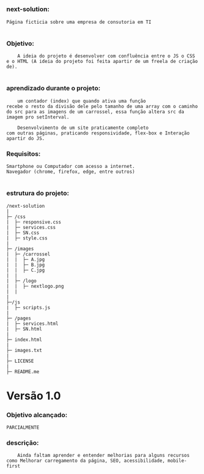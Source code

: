 # 
### next-solution:
    Página ficticia sobre uma empresa de consutoria em TI
# 
### Objetivo:
        A ideia do projeto é desenvolver com confluência entre o JS o CSS e o HTML (A ideia do projeto foi feita apartir de um freela de criação de).
#
### aprendizado durante o projeto:
        um contador (index) que quando ativa uma função
    recebe o resto da divisão dele pelo tamanho de uma array com o caminho do src para as imagens de um carrossel, essa função altera src da imagem pro setInterval.

        Desenvolvimento de um site praticamente completo
    com outras páginas, praticando responsividade, flex-box e Interação apartir do JS.

### Requisitos:
    Smartphone ou Computador com acesso a internet.
    Navegador (chrome, firefox, edge, entre outros)
#
### estrutura do projeto:
    /next-solution  
    |  
    ├─ /css  
    |  ├─ responsive.css  
    |  ├─ services.css  
    |  ├─ SN.css  
    |  ├─ style.css  
    |  
    ├─ /images  
    |  ├─ /carrossel  
    |  |  ├─ A.jpg  
    |  |  ├─ B.jpg  
    |  |  ├─ C.jpg  
    |  |  
    |  ├─ /logo  
    |  |  ├─ nextlogo.png  
    |  |  
    |  
    ├─/js  
    |  ├─ scripts.js  
    |  
    ├─ /pages
    |  ├─ services.html
    |  ├─ SN.html
    |  
    ├─ index.html
    |  
    ├─ images.txt  
    |  
    ├─ LICENSE
    |  
    ├─ README.me

# Versão 1.0
### Objetivo alcançado:   
    PARCIALMENTE  

### descrição:   
        Ainda faltam aprender e entender melhorias para alguns recursos como Melhorar carregamento da página, SEO, acessibilidade, mobile-first